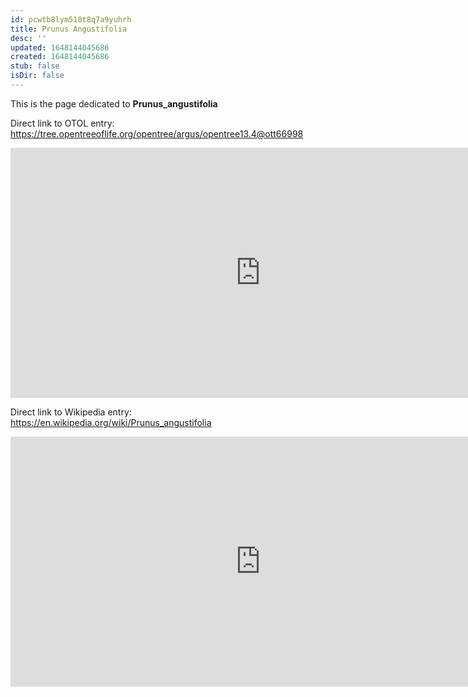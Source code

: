 ```yaml
---
id: pcwtb8lym518t8q7a9yuhrh
title: Prunus Angustifolia
desc: ''
updated: 1648144045686
created: 1648144045686
stub: false
isDir: false
---
```

This is the page dedicated to **Prunus_angustifolia**


Direct link to OTOL entry: https://tree.opentreeoflife.org/opentree/argus/opentree13.4@ott66998



<html>
    <body>
    <iframe src="https://tree.opentreeoflife.org/opentree/argus/opentree13.4@ott66998"
    width="800" height="400" frameborder="0" allowfullscreen> </iframe>
    </body>
</html>
    


Direct link to Wikipedia entry: https://en.wikipedia.org/wiki/Prunus_angustifolia



<html>
    <body>
    <iframe src="https://en.wikipedia.org/wiki/Prunus_angustifolia"
    width="800" height="400" frameborder="0" allowfullscreen> </iframe>
    </body>
</html>
    
